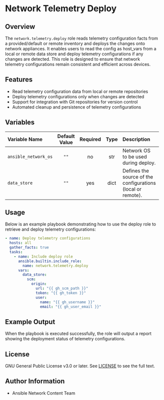 # Network Telemetry Deploy

## Overview
The `network.telemetry.deploy` role reads telemetry configuration facts from a provided/default or remote inventory and deploys the changes onto network appliances. It enables users to read the config as host_vars from a local or remote data store and deploy telemetry configurations if any changes are detected. This role is designed to ensure that network telemetry configurations remain consistent and efficient across devices.

## Features
- Read telemetry configuration data from local or remote repositories
- Deploy telemetry configurations only when changes are detected
- Support for integration with Git repositories for version control
- Automated cleanup and persistence of telemetry configurations

## Variables

| Variable Name        | Default Value | Required | Type | Description                                                   |          Example         |
|:---------------------|:-------------:|:--------:|:----:|:------------------------------------------------------------- |:------------------------:|
| `ansible_network_os` | `""`          | no       | str  | Network OS to be used during deploy.                          | `"cisco.nxos.nxos"`      |
| `data_store`         | `""`          | yes      | dict | Defines the source of the configurations (local or remote).   | See usage example below. |

## Usage
Below is an example playbook demonstrating how to use the deploy role to retrieve and deploy telemetry configurations:

```yaml
- name: Deploy telemetry configurations
  hosts: all
  gather_facts: true
  tasks:
    - name: Include deploy role
      ansible.builtin.include_role:
        name: network.telemetry.deploy
      vars:
        data_store:
          scm:
            origin:
              url: "{{ gh_scm_path }}"
              token: "{{ gh_token }}"
              user:
                name: "{{ gh_username }}"
                email: "{{ gh_user_email }}"
```
## Example Output
When the playbook is executed successfully, the role will output a report showing the deployment status of telemetry configurations.

## License
GNU General Public License v3.0 or later.
See [LICENSE](https://www.gnu.org/licenses/gpl-3.0.txt) to see the full text.

## Author Information
- Ansible Network Content Team
